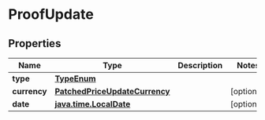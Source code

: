
# ProofUpdate

## Properties
| Name | Type | Description | Notes |
| ------------ | ------------- | ------------- | ------------- |
| **type** | [**TypeEnum**](TypeEnum.md) |  |  |
| **currency** | [**PatchedPriceUpdateCurrency**](PatchedPriceUpdateCurrency.md) |  |  [optional] |
| **date** | [**java.time.LocalDate**](java.time.LocalDate.md) |  |  [optional] |



